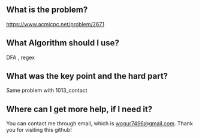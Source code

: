 ## What is the problem?

<https://www.acmicpc.net/problem/2671>

## What Algorithm should I use?

DFA , regex

## What was the key point and the hard part?

Same problem with 1013_contact

## Where can I get more help, if I need it?

You can contact me through email, which is wogur7496@gmail.com.
Thank you for visiting this github!
